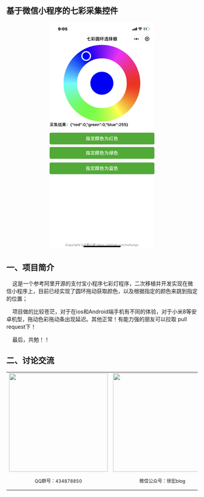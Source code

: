 ## 基于微信小程序的七彩采集控件

<p align="center">
  <img src="doc/show.PNG" width="276px" height="597px" alt="Banner" />
</p>

## 一、项目简介

&nbsp;&nbsp;&nbsp;&nbsp;这是一个参考阿里开源的支付宝小程序七彩灯程序，二次移植并开发实现在微信小程序上，目前已经实现了圆环拖动获取颜色，以及根据指定的颜色来跳到指定的位置；

&nbsp;&nbsp;&nbsp;&nbsp;项目做的比较苍茫，对于在ios和Android端手机有不同的体验，对于小米8等安卓机型，拖动色彩拖动条出现延迟。其他正常！有能力强的朋友可以拉取 pull request下！


&nbsp;&nbsp;&nbsp;&nbsp;最后，共勉！！



## 二、讨论交流


<table>
  <tbody>
    <tr >
      <td align="center" valign="middle" style="border-style:none">
       <img class="QR-img" height="260" width="260" src="http://qinniu.xuhongv.com/qq.png">
        <p style="font-size:12px;">QQ群号：434878850</p>
      </td>
      <td align="center" valign="middle" style="border-style:none">
        <img class="QR-img" height="260" width="260"  src="http://qinniu.xuhongv.com/1574863773.png">
        <p style="font-size:12px;">微信公众号：徐宏blog</p>
      </td>
    </tr>
  </tbody>
</table>
